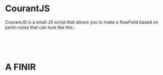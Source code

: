 # CourantJS

CourantJS is a small JS script that allows you to make a flowField based on perlin noise that can look like this :

<a width=30%; href="images/resultat1.png"></a> <br>
<a width=30%; href="images/resultat2.png"></a> <br>
<a width=30%; href="images/resultat3.png"></a> <br>

# A FINIR
